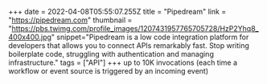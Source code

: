 +++
date = 2022-04-08T05:55:07.255Z
title = "Pipedream"
link = "https://pipedream.com"
thumbnail = "https://pbs.twimg.com/profile_images/1207431957765705728/HzP2Yhq8_400x400.jpg"
snippet="Pipedream is a low code integration platform for developers that allows you to connect APIs remarkably fast. Stop writing boilerplate code, struggling with authentication and managing infrastructure."
tags = ["API"]
+++
up to 10K invocations (each time a workflow or event source is triggered by an incoming event)
